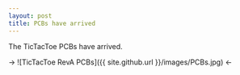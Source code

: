```yaml
---
layout: post
title: PCBs have arrived
---
```


The TicTacToe PCBs have arrived.

-> ![TicTacToe RevA PCBs]({{ site.github.url }}/images/PCBs.jpg) <-


